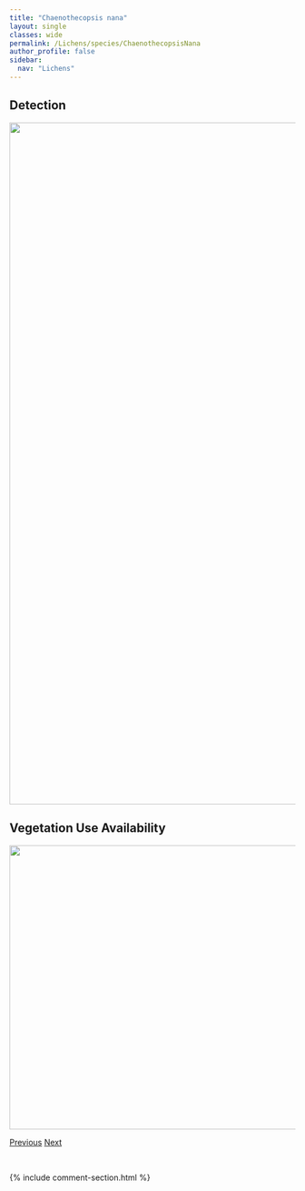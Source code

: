```yaml
---
title: "Chaenothecopsis nana"
layout: single
classes: wide
permalink: /Lichens/species/ChaenothecopsisNana
author_profile: false
sidebar:
  nav: "Lichens"
---
```


<h2>Detection</h2>

<a href="https://drive.google.com/uc?export=view&id=119rRP6Oo0O79W02thJgDCxxHQ6qi49mv">
<img src="https://drive.google.com/uc?export=view&id=119rRP6Oo0O79W02thJgDCxxHQ6qi49mv" height = "1200" width = "800">
</a>


<h2>Vegetation Use Availability</h2>

<a href="https://drive.google.com/uc?export=view&id=1NiciPiROtJ7f60cFNcjZ7cN-IBZ0_1CB">
<img src="https://drive.google.com/uc?export=view&id=1NiciPiROtJ7f60cFNcjZ7cN-IBZ0_1CB" height = "500" width = "1000">
</a>


<a href="/DevelopmentWebsite/Lichens/species/ChaenothecopsisMarcineae" class="pagination--pager" title="Chaenothecopsis marcineae">Previous</a> <a href="/DevelopmentWebsite/Lichens/species/ChaenothecopsisParasitaster" class="pagination--pager" title="Chaenothecopsis parasitaster">Next</a>

<p>&nbsp;</p>

{% include comment-section.html %}
